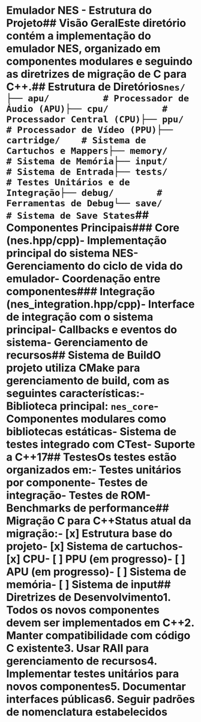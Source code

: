 # Emulador NES - Estrutura do Projeto## Visão GeralEste diretório contém a implementação do emulador NES, organizado em componentes modulares e seguindo as diretrizes de migração de C para C++.## Estrutura de Diretórios```nes/├── apu/          # Processador de Áudio (APU)├── cpu/          # Processador Central (CPU)├── ppu/          # Processador de Vídeo (PPU)├── cartridge/    # Sistema de Cartuchos e Mappers├── memory/       # Sistema de Memória├── input/        # Sistema de Entrada├── tests/        # Testes Unitários e de Integração├── debug/        # Ferramentas de Debug└── save/         # Sistema de Save States```## Componentes Principais### Core (nes.hpp/cpp)- Implementação principal do sistema NES- Gerenciamento do ciclo de vida do emulador- Coordenação entre componentes### Integração (nes_integration.hpp/cpp)- Interface de integração com o sistema principal- Callbacks e eventos do sistema- Gerenciamento de recursos## Sistema de BuildO projeto utiliza CMake para gerenciamento de build, com as seguintes características:- Biblioteca principal: `nes_core`- Componentes modulares como bibliotecas estáticas- Sistema de testes integrado com CTest- Suporte a C++17## TestesOs testes estão organizados em:- Testes unitários por componente- Testes de integração- Testes de ROM- Benchmarks de performance## Migração C para C++Status atual da migração:- [x] Estrutura base do projeto- [x] Sistema de cartuchos- [x] CPU- [ ] PPU (em progresso)- [ ] APU (em progresso)- [ ] Sistema de memória- [ ] Sistema de input## Diretrizes de Desenvolvimento1. Todos os novos componentes devem ser implementados em C++2. Manter compatibilidade com código C existente3. Usar RAII para gerenciamento de recursos4. Implementar testes unitários para novos componentes5. Documentar interfaces públicas6. Seguir padrões de nomenclatura estabelecidos